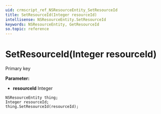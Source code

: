 ```yaml
---
uid: crmscript_ref_NSResourceEntity_SetResourceId
title: SetResourceId(Integer resourceId)
intellisense: NSResourceEntity.SetResourceId
keywords: NSResourceEntity, GetResourceId
so.topic: reference
---
```


# SetResourceId(Integer resourceId)

Primary key

**Parameter:** 
* **resourceId** Integer

```crmscript
NSResourceEntity thing;
Integer resourceId;
thing.SetResourceId(resourceId);
```

